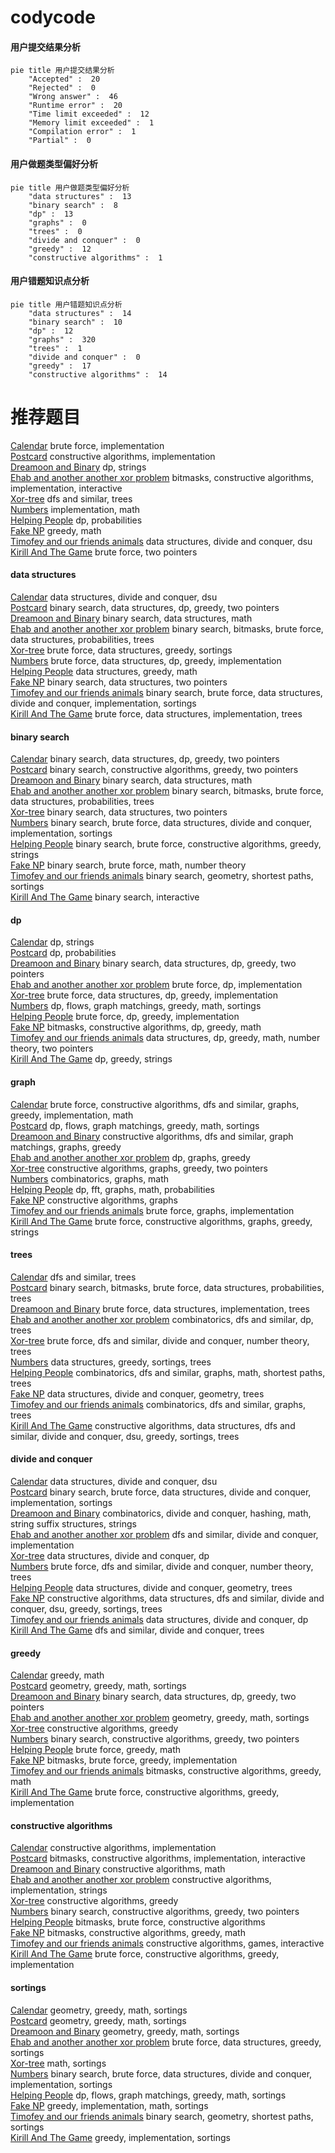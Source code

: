 # codycode
<!-- tabs:start -->
#### **用户提交结果分析**

```mermaid
pie title 用户提交结果分析
    "Accepted" :  20
    "Rejected" :  0
    "Wrong answer" :  46
    "Runtime error" :  20
    "Time limit exceeded" :  12
    "Memory limit exceeded" :  1
    "Compilation error" :  1
    "Partial" :  0
```
#### **用户做题类型偏好分析**

```mermaid
pie title 用户做题类型偏好分析
    "data structures" :  13
    "binary search" :  8
    "dp" :  13
    "graphs" :  0
    "trees" :  0
    "divide and conquer" :  0
    "greedy" :  12
    "constructive algorithms" :  1
```
#### **用户错题知识点分析**

```mermaid
pie title 用户错题知识点分析
    "data structures" :  14
    "binary search" :  10
    "dp" :  12
    "graphs" :  320
    "trees" :  1
    "divide and conquer" :  0
    "greedy" :  17
    "constructive algorithms" :  14
```
<!-- tabs:end -->
# 推荐题目
[Calendar](http://codeforces.com/problemset/problem/304/B)		brute force,
                        implementation		  
[Postcard](http://codeforces.com/problemset/problem/1099/C)		constructive algorithms,
                        implementation		  
[Dreamoon and Binary](http://codeforces.com/problemset/problem/477/D)		dp,
                        strings		  
[Ehab and another another xor problem](http://codeforces.com/problemset/problem/1088/D)		bitmasks,
                        constructive algorithms,
                        implementation,
                        interactive		  
[Xor-tree](https://codeforces.com/contest/430/problem/C)		dfs and similar,
                        trees		  
[Numbers](http://codeforces.com/problemset/problem/13/A)		implementation,
                        math		  
[Helping People](http://codeforces.com/problemset/problem/494/C)		dp,
                        probabilities		  
[Fake NP](http://codeforces.com/problemset/problem/805/A)		greedy,
                        math		  
[Timofey and our friends animals](http://codeforces.com/problemset/problem/763/E)		data structures,
                        divide and conquer,
                        dsu		  
[Kirill And The Game](http://codeforces.com/problemset/problem/842/A)		brute force,
                        two pointers		  
<!-- tabs:start -->
#### **data structures**
[Calendar](http://codeforces.com/problemset/problem/763/E)		data structures,
                        divide and conquer,
                        dsu		  
[Postcard](http://codeforces.com/problemset/problem/1492/C)		binary search,
                        data structures,
                        dp,
                        greedy,
                        two pointers		  
[Dreamoon and Binary](http://codeforces.com/problemset/problem/1490/G)		binary search,
                        data structures,
                        math		  
[Ehab and another another xor problem](http://codeforces.com/problemset/problem/1479/D)		binary search,
                        bitmasks,
                        brute force,
                        data structures,
                        probabilities,
                        trees		  
[Xor-tree](http://codeforces.com/problemset/problem/1497/A)		brute force,
                        data structures,
                        greedy,
                        sortings		  
[Numbers](http://codeforces.com/problemset/problem/1491/C)		brute force,
                        data structures,
                        dp,
                        greedy,
                        implementation		  
[Helping People](http://codeforces.com/problemset/problem/1492/B)		data structures,
                        greedy,
                        math		  
[Fake NP](http://codeforces.com/problemset/problem/1436/E)		binary search,
                        data structures,
                        two pointers		  
[Timofey and our friends animals](http://codeforces.com/problemset/problem/1461/D)		binary search,
                        brute force,
                        data structures,
                        divide and conquer,
                        implementation,
                        sortings		  
[Kirill And The Game](http://codeforces.com/problemset/problem/1511/C)		brute force,
                        data structures,
                        implementation,
                        trees		  
#### **binary search**
[Calendar](http://codeforces.com/problemset/problem/1492/C)		binary search,
                        data structures,
                        dp,
                        greedy,
                        two pointers		  
[Postcard](http://codeforces.com/problemset/problem/1463/D)		binary search,
                        constructive algorithms,
                        greedy,
                        two pointers		  
[Dreamoon and Binary](http://codeforces.com/problemset/problem/1490/G)		binary search,
                        data structures,
                        math		  
[Ehab and another another xor problem](http://codeforces.com/problemset/problem/1479/D)		binary search,
                        bitmasks,
                        brute force,
                        data structures,
                        probabilities,
                        trees		  
[Xor-tree](http://codeforces.com/problemset/problem/1436/E)		binary search,
                        data structures,
                        two pointers		  
[Numbers](http://codeforces.com/problemset/problem/1461/D)		binary search,
                        brute force,
                        data structures,
                        divide and conquer,
                        implementation,
                        sortings		  
[Helping People](http://codeforces.com/problemset/problem/1493/C)		binary search,
                        brute force,
                        constructive algorithms,
                        greedy,
                        strings		  
[Fake NP](http://codeforces.com/problemset/problem/1487/D)		binary search,
                        brute force,
                        math,
                        number theory		  
[Timofey and our friends animals](http://codeforces.com/problemset/problem/1486/B)		binary search,
                        geometry,
                        shortest paths,
                        sortings		  
[Kirill And The Game](http://codeforces.com/problemset/problem/1486/C1)		binary search,
                        interactive		  
#### **dp**
[Calendar](http://codeforces.com/problemset/problem/477/D)		dp,
                        strings		  
[Postcard](http://codeforces.com/problemset/problem/494/C)		dp,
                        probabilities		  
[Dreamoon and Binary](http://codeforces.com/problemset/problem/1492/C)		binary search,
                        data structures,
                        dp,
                        greedy,
                        two pointers		  
[Ehab and another another xor problem](https://codeforces.com/contest/1457/problem/C)		brute force,
                        dp,
                        implementation		  
[Xor-tree](http://codeforces.com/problemset/problem/1491/C)		brute force,
                        data structures,
                        dp,
                        greedy,
                        implementation		  
[Numbers](http://codeforces.com/problemset/problem/1437/C)		dp,
                        flows,
                        graph matchings,
                        greedy,
                        math,
                        sortings		  
[Helping People](http://codeforces.com/problemset/problem/1499/B)		brute force,
                        dp,
                        greedy,
                        implementation		  
[Fake NP](http://codeforces.com/problemset/problem/1491/D)		bitmasks,
                        constructive algorithms,
                        dp,
                        greedy,
                        math		  
[Timofey and our friends animals](http://codeforces.com/problemset/problem/1497/E1)		data structures,
                        dp,
                        greedy,
                        math,
                        number theory,
                        two pointers		  
[Kirill And The Game](http://codeforces.com/problemset/problem/1466/C)		dp,
                        greedy,
                        strings		  
#### **graph**
[Calendar](http://codeforces.com/problemset/problem/1487/C)		brute force,
                        constructive algorithms,
                        dfs and similar,
                        graphs,
                        greedy,
                        implementation,
                        math		  
[Postcard](http://codeforces.com/problemset/problem/1437/C)		dp,
                        flows,
                        graph matchings,
                        greedy,
                        math,
                        sortings		  
[Dreamoon and Binary](http://codeforces.com/problemset/problem/1470/D)		constructive algorithms,
                        dfs and similar,
                        graph matchings,
                        graphs,
                        greedy		  
[Ehab and another another xor problem](http://codeforces.com/problemset/problem/1476/C)		dp,
                        graphs,
                        greedy		  
[Xor-tree](http://codeforces.com/problemset/problem/1304/D)		constructive algorithms,
                        graphs,
                        greedy,
                        two pointers		  
[Numbers](http://codeforces.com/problemset/problem/1475/C)		combinatorics,
                        graphs,
                        math		  
[Helping People](http://codeforces.com/problemset/problem/553/E)		dp,
                        fft,
                        graphs,
                        math,
                        probabilities		  
[Fake NP](http://codeforces.com/problemset/problem/1495/C)		constructive algorithms,
                        graphs		  
[Timofey and our friends animals](http://codeforces.com/problemset/problem/1510/K)		brute force,
                        graphs,
                        implementation		  
[Kirill And The Game](http://codeforces.com/problemset/problem/1511/D)		brute force,
                        constructive algorithms,
                        graphs,
                        greedy,
                        strings		  
#### **trees**
[Calendar](https://codeforces.com/contest/430/problem/C)		dfs and similar,
                        trees		  
[Postcard](http://codeforces.com/problemset/problem/1479/D)		binary search,
                        bitmasks,
                        brute force,
                        data structures,
                        probabilities,
                        trees		  
[Dreamoon and Binary](http://codeforces.com/problemset/problem/1511/C)		brute force,
                        data structures,
                        implementation,
                        trees		  
[Ehab and another another xor problem](http://codeforces.com/problemset/problem/1499/F)		combinatorics,
                        dfs and similar,
                        dp,
                        trees		  
[Xor-tree](http://codeforces.com/problemset/problem/1491/E)		brute force,
                        dfs and similar,
                        divide and conquer,
                        number theory,
                        trees		  
[Numbers](http://codeforces.com/problemset/problem/1466/D)		data structures,
                        greedy,
                        sortings,
                        trees		  
[Helping People](http://codeforces.com/problemset/problem/1495/D)		combinatorics,
                        dfs and similar,
                        graphs,
                        math,
                        shortest paths,
                        trees		  
[Fake NP](http://codeforces.com/problemset/problem/1303/G)		data structures,
                        divide and conquer,
                        geometry,
                        trees		  
[Timofey and our friends animals](http://codeforces.com/problemset/problem/1454/E)		combinatorics,
                        dfs and similar,
                        graphs,
                        trees		  
[Kirill And The Game](http://codeforces.com/problemset/problem/1494/D)		constructive algorithms,
                        data structures,
                        dfs and similar,
                        divide and conquer,
                        dsu,
                        greedy,
                        sortings,
                        trees		  
#### **divide and conquer**
[Calendar](http://codeforces.com/problemset/problem/763/E)		data structures,
                        divide and conquer,
                        dsu		  
[Postcard](http://codeforces.com/problemset/problem/1461/D)		binary search,
                        brute force,
                        data structures,
                        divide and conquer,
                        implementation,
                        sortings		  
[Dreamoon and Binary](http://codeforces.com/problemset/problem/1466/G)		combinatorics,
                        divide and conquer,
                        hashing,
                        math,
                        string suffix structures,
                        strings		  
[Ehab and another another xor problem](http://codeforces.com/problemset/problem/1490/D)		dfs and similar,
                        divide and conquer,
                        implementation		  
[Xor-tree](https://codeforces.com/contest/1483/problem/C)		data structures,
                        divide and conquer,
                        dp		  
[Numbers](http://codeforces.com/problemset/problem/1491/E)		brute force,
                        dfs and similar,
                        divide and conquer,
                        number theory,
                        trees		  
[Helping People](http://codeforces.com/problemset/problem/1303/G)		data structures,
                        divide and conquer,
                        geometry,
                        trees		  
[Fake NP](http://codeforces.com/problemset/problem/1494/D)		constructive algorithms,
                        data structures,
                        dfs and similar,
                        divide and conquer,
                        dsu,
                        greedy,
                        sortings,
                        trees		  
[Timofey and our friends animals](http://codeforces.com/problemset/problem/1482/E)		data structures,
                        divide and conquer,
                        dp		  
[Kirill And The Game](http://codeforces.com/problemset/problem/566/C)		dfs and similar,
                        divide and conquer,
                        trees		  
#### **greedy**
[Calendar](http://codeforces.com/problemset/problem/805/A)		greedy,
                        math		  
[Postcard](http://codeforces.com/problemset/problem/1495/A)		geometry,
                        greedy,
                        math,
                        sortings		  
[Dreamoon and Binary](http://codeforces.com/problemset/problem/1492/C)		binary search,
                        data structures,
                        dp,
                        greedy,
                        two pointers		  
[Ehab and another another xor problem](https://codeforces.com/contest/1496/problem/C)		geometry,
                        greedy,
                        math,
                        sortings		  
[Xor-tree](http://codeforces.com/problemset/problem/1493/A)		constructive algorithms,
                        greedy		  
[Numbers](http://codeforces.com/problemset/problem/1463/D)		binary search,
                        constructive algorithms,
                        greedy,
                        two pointers		  
[Helping People](http://codeforces.com/problemset/problem/1462/C)		brute force,
                        greedy,
                        math		  
[Fake NP](http://codeforces.com/problemset/problem/1494/B)		bitmasks,
                        brute force,
                        greedy,
                        implementation		  
[Timofey and our friends animals](http://codeforces.com/problemset/problem/1492/D)		bitmasks,
                        constructive algorithms,
                        greedy,
                        math		  
[Kirill And The Game](https://codeforces.com/contest/1483/problem/A)		brute force,
                        constructive algorithms,
                        greedy,
                        implementation		  
#### **constructive algorithms**
[Calendar](http://codeforces.com/problemset/problem/1099/C)		constructive algorithms,
                        implementation		  
[Postcard](http://codeforces.com/problemset/problem/1088/D)		bitmasks,
                        constructive algorithms,
                        implementation,
                        interactive		  
[Dreamoon and Binary](http://codeforces.com/problemset/problem/613/C)		constructive algorithms,
                        math		  
[Ehab and another another xor problem](https://codeforces.com/contest/947/problem/D)		constructive algorithms,
                        implementation,
                        strings		  
[Xor-tree](http://codeforces.com/problemset/problem/1493/A)		constructive algorithms,
                        greedy		  
[Numbers](http://codeforces.com/problemset/problem/1463/D)		binary search,
                        constructive algorithms,
                        greedy,
                        two pointers		  
[Helping People](https://codeforces.com/contest/1456/problem/B)		bitmasks,
                        brute force,
                        constructive algorithms		  
[Fake NP](http://codeforces.com/problemset/problem/1492/D)		bitmasks,
                        constructive algorithms,
                        greedy,
                        math		  
[Timofey and our friends animals](https://codeforces.com/contest/1504/problem/D)		constructive algorithms,
                        games,
                        interactive		  
[Kirill And The Game](https://codeforces.com/contest/1483/problem/A)		brute force,
                        constructive algorithms,
                        greedy,
                        implementation		  
#### **sortings**
[Calendar](http://codeforces.com/problemset/problem/1495/A)		geometry,
                        greedy,
                        math,
                        sortings		  
[Postcard](https://codeforces.com/contest/1496/problem/C)		geometry,
                        greedy,
                        math,
                        sortings		  
[Dreamoon and Binary](http://codeforces.com/problemset/problem/1495/A)		geometry,
                        greedy,
                        math,
                        sortings		  
[Ehab and another another xor problem](http://codeforces.com/problemset/problem/1497/A)		brute force,
                        data structures,
                        greedy,
                        sortings		  
[Xor-tree](http://codeforces.com/problemset/problem/1427/A)		math,
                        sortings		  
[Numbers](http://codeforces.com/problemset/problem/1461/D)		binary search,
                        brute force,
                        data structures,
                        divide and conquer,
                        implementation,
                        sortings		  
[Helping People](http://codeforces.com/problemset/problem/1437/C)		dp,
                        flows,
                        graph matchings,
                        greedy,
                        math,
                        sortings		  
[Fake NP](http://codeforces.com/problemset/problem/1473/A)		greedy,
                        implementation,
                        math,
                        sortings		  
[Timofey and our friends animals](http://codeforces.com/problemset/problem/1486/B)		binary search,
                        geometry,
                        shortest paths,
                        sortings		  
[Kirill And The Game](http://codeforces.com/problemset/problem/1480/B)		greedy,
                        implementation,
                        sortings		  
<!-- tabs:end -->
